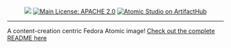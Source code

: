 <div align="center">
    <picture>
        <source srcset="https://github.com/atomic-studio-org/.github/assets/120808662/ef2bc889-2325-4420-9644-e3a162169cf4" media="(prefers-color-scheme: dark)">
        <img src="https://github.com/atomic-studio-org/Atomic-Studio/assets/120808662/2eb45b07-3d7a-4b32-b58e-ac6620169bdf">
    </picture>
    <a href="https://github.com/atomic-studio-org/Atomic-Studio/main/LICENSE.md"><img src="https://img.shields.io/github/license/atomic-studio-org/Atomic-Studio?style=plastic&style=social" alt="Main License: APACHE 2.0"/></a>
    <a href="https://artifacthub.io/packages/search?repo=atomic-studio"><img src="https://img.shields.io/endpoint?url=https://artifacthub.io/badge/repository/atomic-studio" alt="Atomic Studio on ArtifactHub" /></a>
</div>

-----

A content-creation centric Fedora Atomic image! [Check out the complete README here](https://github.com/atomic-studio-org/Atomic-Studio)
